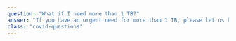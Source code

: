 ```yaml
---
question: "What if I need more than 1 TB?"
answer: "If you have an urgent need for more than 1 TB, please let us know. We’ll need some more extensive documentation of your needs, but we’re ready to help those who are making an impact."
class: "covid-questions"
---
```

